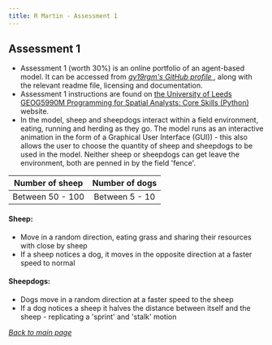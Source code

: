 ```yaml
---
title: R Martin - Assessment 1
---
```


## Assessment 1

* Assessment 1 (worth 30%) is an online portfolio of an agent-based model. It can be accessed from <a href="https://github.com/gy19rgm/GEOG5990Assessment1" target="_blank"> *gy19rgm's GitHub profile* </a>, along with the relevant readme file, licensing and documentation.
* Assessment 1 instructions are found on <a href="https://www.geog.leeds.ac.uk/courses/computing/study/core-python/assessment1/index.html" target="_blank"> the University of Leeds GEOG5990M Programming for Spatial Analysts: Core Skills (Python) </a> website.
* In the model, sheep and sheepdogs interact within a field environment, eating, running and herding as they go. The model runs as an interactive animation in the form of a Graphical User Interface (GUI)) - this also allows the user to choose the quantity of sheep and sheepdogs to be used in the model. Neither sheep or sheepdogs can get leave the environment, both are penned in by the field 'fence'.

| Number of sheep | Number of dogs |
| :---: | :---: |
| Between 50 - 100 | Between 5 - 10 |

#### Sheep:
* Move in a random direction, eating grass and sharing their resources with close by sheep
* If a sheep notices a dog, it moves in the opposite direction at a faster speed to normal

#### Sheepdogs:
* Dogs move in a random direction at a faster speed to the sheep
* If a dog notices a sheep it halves the distance between itself and the sheep - replicating a 'sprint' and 'stalk'  motion

[*Back to main page*](https://gy19rgm.github.io/)